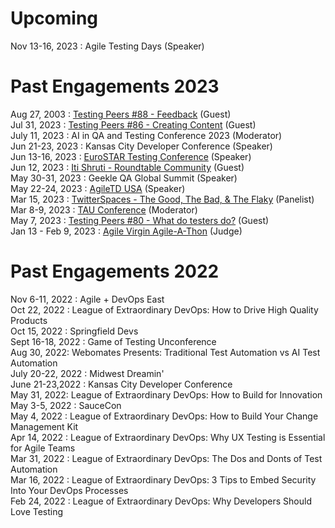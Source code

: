 # Upcoming
Nov 13-16, 2023 : Agile Testing Days (Speaker)  


# Past Engagements 2023
Aug 27, 2003 : [Testing Peers #88 - Feedback](https://testingpeers.com/?p=7311) (Guest)  
Jul 31, 2023 : [Testing Peers #86  - Creating Content](https://testingpeers.com/?p=7147) (Guest)   
July 11, 2023 : AI in QA and Testing Conference 2023 (Moderator)  
Jun 21-23, 2023 : Kansas City Developer Conference (Speaker)  
Jun 13-16, 2023 : [EuroSTAR Testing Conference](https://conference.eurostarsoftwaretesting.com/event/2023/dungeons-dragons-becoming-the-hero-of-the-sprint/) (Speaker)  
Jun 12, 2023 : [Iti Shruti - Roundtable Community](https://youtu.be/BUAdrB56b1I) (Guest)  
May 30-31, 2023 : Geekle QA Global Summit (Speaker)   
May 22-24, 2023 : [AgileTD USA](https://agiletestingdays.us/2023/session/dungeons-and-dragons-the-battle-for-api/) (Speaker)  
Mar 15, 2023 : [TwitterSpaces - The Good, The Bad, & The Flaky](https://twitter.com/i/spaces/1yNxaNPPEpDKj?) (Panelist)  
Mar 8-9, 2023 : [TAU Conference](http://tauconference.com/a0k) (Moderator)  
May 7, 2023 : [Testing Peers #80 - What do testers do?](https://testingpeers.com/?p=6442) (Guest)  
Jan 13 - Feb 9, 2023 : [Agile Virgin Agile-A-Thon](https://agileathon.agilevirgin.in/agileathon) (Judge)

# Past Engagements 2022  
Nov 6-11, 2022 : Agile + DevOps East  
Oct 22, 2022 : League of Extraordinary DevOps: How to Drive High Quality Products    
Oct 15, 2022 : Springfield Devs    
Sept 16-18, 2022 : Game of Testing Unconference  
Aug 30, 2022: Webomates Presents: Traditional Test Automation vs AI Test Automation  
July 20-22, 2022 : Midwest Dreamin'   
June 21-23,2022 : Kansas City Developer Conference  
May 31, 2022:  League of Extraordinary DevOps: How to Build for Innovation  
May 3-5, 2022 : SauceCon  
May 4, 2022 : League of Extraordinary DevOps: How to Build Your Change Management Kit  
Apr 14, 2022 : League of Extraordinary DevOps: Why UX Testing is Essential for Agile Teams  
Mar 31, 2022 : League of Extraordinary DevOps: The Dos and Donts of Test Automation              
Mar 16, 2022 : League of Extraordinary DevOps: 3 Tips to Embed Security Into Your DevOps Processes  
Feb 24, 2022 : League of Extraordinary DevOps: Why Developers Should Love Testing  
